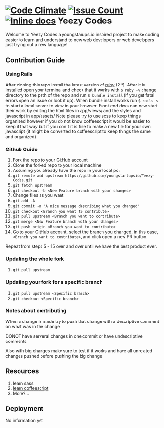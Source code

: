 [![Code Climate](https://codeclimate.com/github/youngstartupsio/Yeezy-Codes/badges/gpa.svg)](https://codeclimate.com/github/youngstartupsio/Yeezy-Codes)
[![Issue Count](https://codeclimate.com/github/youngstartupsio/Yeezy-Codes/badges/issue_count.svg)](https://codeclimate.com/github/youngstartupsio/Yeezy-Codes)
[![Inline docs](http://inch-ci.org/github/youngstartupsio/Yeezy-Codes.svg?branch=master)](http://inch-ci.org/github/youngstartupsio/Yeezy-Codes)
Yeezy Codes
==================
Welcome to Yeezy Codes a youngstarups.io inspired project to make coding easier to learn
and understand to new web developers or web developers just trying out a new language!

## Contribution Guide

### Using Rails

After cloning this repo install the latest version of [ruby](https://www.ruby-lang.org/en/downloads/) (2.*). After it is installed open your terminal and check that it works with `$ ruby -v`
change directory to the path of the repo and run `$ bundle install` (if you get fatal errors open an issue or look it up). When bundle install works run `$ rails s` to start a local server to view in your browser. Front end devs can now start their work by editing the html files in app/views/<controller> and the styles and javascript in app/assets/ Note please try to use scss to keep things organized however if you do not know coffeescript it would be easier to keep it that way but if you don't it is fine to make a new file for your own javascript (it might be converted to coffeescript to keep things the same and organized)

### Github Guide

  1. Fork the repo to your GitHub account
  2. Clone the forked repo to your local machine
  3. Assuming you already have the repo in your local pc:
  4. `git remote add upstream https://github.com/youngstartupsio/Yeezy-Codes.git`
  5. `git fetch upstream`
  6. `git checkout -b <New Feature branch with your changes>`
  7. Change files as you want
  8. `git add -A`
  9. `git commit -m "A nice message describing what you changed"`
  10. `git checkout <Branch you want to contribute>`
  12. `git pull upstream <Branch you want to contribute>`
  13. `git merge <New Feature branch with your changes>`
  14. `git push origin <Branch you want to contribute>`
  15. Go to your GitHub account, select the branch you changed, in this case,
  `<Branch you want to contribute>`, and click open a new PR button.

Repeat from steps 5 - 15 over and over until we have the best product ever.

### Updating the whole fork

  1. `git pull upstream`

### Updating your fork for a specific branch

  1. `git pull upstream <Specific branch>`
  2. `git checkout <Specific branch>`

### Notes about contributing 
When a change is made try to push that change with a descriptive comment on what was in the change

DONOT have serveral changes in one commit or have undescriptive comments

Also with big changes make sure to test if it works and have all unrelated changes pushed before pushing the big change

## Resources
1. [learn sass](http://sass-lang.com/guide)
2. [learn coffeescript](http://coffeescript.org)
3. More?...

## Deployment
No information yet
